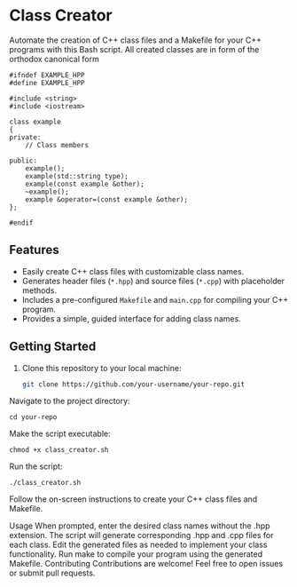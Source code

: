# Class Creator

Automate the creation of C++ class files and a Makefile for your C++ programs with this Bash script.
All created classes are in form of the orthodox canonical form

```
#ifndef EXAMPLE_HPP
#define EXAMPLE_HPP

#include <string>
#include <iostream>

class example
{
private:
	// Class members

public:
	example();
	example(std::string type);
	example(const example &other);
	~example();
	example &operator=(const example &other);
};

#endif
```


## Features

- Easily create C++ class files with customizable class names.
- Generates header files (`*.hpp`) and source files (`*.cpp`) with placeholder methods.
- Includes a pre-configured `Makefile` and `main.cpp` for compiling your C++ program.
- Provides a simple, guided interface for adding class names.

## Getting Started

1. Clone this repository to your local machine:

   ```bash
   git clone https://github.com/your-username/your-repo.git
Navigate to the project directory:
```
cd your-repo
```
Make the script executable:
```
chmod +x class_creator.sh
```

Run the script:
```
./class_creator.sh
```

Follow the on-screen instructions to create your C++ class files and Makefile.

Usage
When prompted, enter the desired class names without the .hpp extension.
The script will generate corresponding .hpp and .cpp files for each class.
Edit the generated files as needed to implement your class functionality.
Run make to compile your program using the generated Makefile.
Contributing
Contributions are welcome! Feel free to open issues or submit pull requests.
